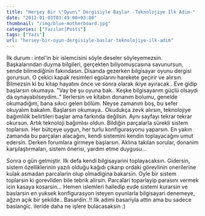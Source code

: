 ```yaml
---
title: "Herşey Bir \"Oyun\" Dergisiyle Başlar -Teknolojiye Ilk Adim-"
date: "2012-01-03T03:49:00+03:00"
thumbnail: "/img/blue-motherboard.jpg"
categories: ["Yazılar|Posts"]
tags: ["Yazı"]
url: "hersey-bir-oyun-dergisiyle-baslar-teknolojiye-ilk-adim"
---
```


<p>
İlk durum : intel'in bir islemcisini söyle deseler söyleyemezsin. Başkalarından duyma bilgileri, gerçekten biliyomuşcasına savunursun, sende bilmediǧinin fakındasın.
Disarıda gezerken bilgisayar oyunu dergisi gorursun. O çekici kapak resimleri egolarını harekete geçirir ve alırsın. Bilmezsin ki bu kitap hayatını önce ve sonra olarak ikiye ayıracak.. Eve gidip başlarsın okumaya. "Vay be şu oyuna bak.. Keşke bilgisayarım güçlü olsaydı da oynayabilseydim.." Ilerlersin ve kitabın donanım bolumu, genelde okumadıǧım, bana sıkıcı gelen bölüm. Neyse zamanım boş, bu sefer okuyalım bakalım. Başlarsın okumaya.. Okudukça zevk alırsın, teknolojiye baǧımlılık belirtileri başlar ama farkında deǧilsin. Aynı sayfayı tekrar tekrar okursun. Artık teknoloji baǧımlısı oldun. Bildiǧin parçalarla sürekli sistem toplarsın. Her bütçeye uygun, her turlu konfigurasyonu yaparsın. En yakın zamanda bu parçaları alacaǧını, kendi sistemini kendin toplayacaǧını umut edersin. Derken forumlara girmeye başlarsın. Aklına takılan sorular, donanim karşılaştırmaları, sistem önerisi, yardım etme duygusu...
</p>
<p>
Sonra o gün gelmiştir. Ilk defa kendi bilgisayarini toplayacaksın. Gidersin, sistem özelliklerinin yazılı olduǧu kaǧıdı çıkarıp ordaki görevlinin onerilerine kulak asmadan parcalarin olup olmadigina bakarsin. Oyle bir sistem toplarsin ki gorevliden bile tebrik alirsin. Parcalari toparlayip parasını vermek icin kasaya kosarsin... Hemen islemleri halledip evde sistemi kurarsin ve baslarsin en yuksek konfigurasyon isteyen oyunlarla bilgisayari denemeye, aǧzın açık bir şekilde.. Basardin..!! Ilk adimi basariyla attin ama bu sadece baslangic. ileride daha ne işlere bulacasaksin :)
</p>
